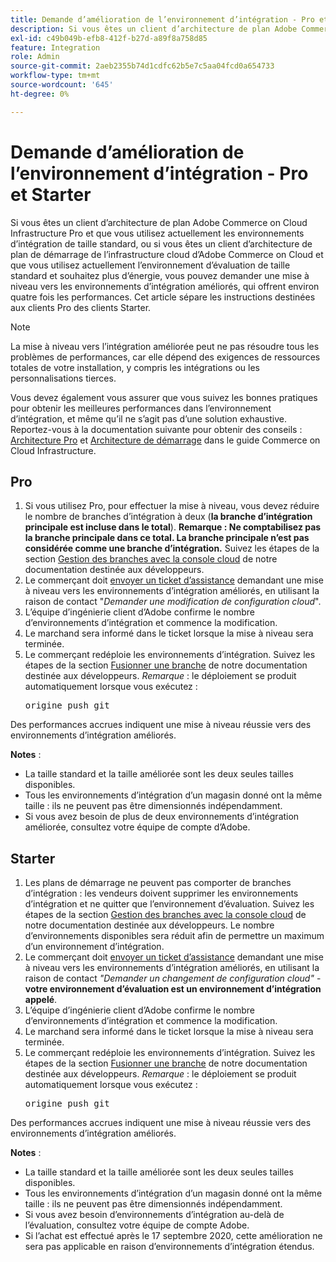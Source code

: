 ```yaml
---
title: Demande d’amélioration de l’environnement d’intégration - Pro et Starter
description: Si vous êtes un client d’architecture de plan Adobe Commerce on Cloud Infrastructure Pro et que vous utilisez actuellement les environnements d’intégration de taille standard, ou si vous êtes un client d’architecture de plan de démarrage de l’infrastructure cloud d’Adobe Commerce on Cloud et que vous utilisez actuellement l’environnement d’évaluation de taille standard et souhaitez plus d’énergie, vous pouvez demander une mise à niveau vers les environnements d’intégration améliorés, qui offrent environ quatre fois les performances. Cet article sépare les instructions destinées aux clients Pro des clients Starter.
exl-id: c49b049b-efb8-412f-b27d-a89f8a758d85
feature: Integration
role: Admin
source-git-commit: 2aeb2355b74d1cdfc62b5e7c5aa04fcd0a654733
workflow-type: tm+mt
source-wordcount: '645'
ht-degree: 0%

---
```


# Demande d’amélioration de l’environnement d’intégration - Pro et Starter

Si vous êtes un client d’architecture de plan Adobe Commerce on Cloud Infrastructure Pro et que vous utilisez actuellement les environnements d’intégration de taille standard, ou si vous êtes un client d’architecture de plan de démarrage de l’infrastructure cloud d’Adobe Commerce on Cloud et que vous utilisez actuellement l’environnement d’évaluation de taille standard et souhaitez plus d’énergie, vous pouvez demander une mise à niveau vers les environnements d’intégration améliorés, qui offrent environ quatre fois les performances. Cet article sépare les instructions destinées aux clients Pro des clients Starter.

>[!NOTE]
>
> La mise à niveau vers l’intégration améliorée peut ne pas résoudre tous les problèmes de performances, car elle dépend des exigences de ressources totales de votre installation, y compris les intégrations ou les personnalisations tierces.
>
> Vous devez également vous assurer que vous suivez les bonnes pratiques pour obtenir les meilleures performances dans l’environnement d’intégration, et même qu’il ne s’agit pas d’une solution exhaustive. Reportez-vous à la documentation suivante pour obtenir des conseils : [Architecture Pro](https://experienceleague.adobe.com/en/docs/commerce-cloud-service/user-guide/architecture/pro-architecture#integration-environment) et [Architecture de démarrage](https://experienceleague.adobe.com/en/docs/commerce-cloud-service/user-guide/architecture/starter-architecture#staging-environment) dans le guide Commerce on Cloud Infrastructure.

## Pro

1. Si vous utilisez Pro, pour effectuer la mise à niveau, vous devez réduire le nombre de branches d’intégration à deux (**la branche d’intégration principale est incluse dans le total**). **Remarque : Ne comptabilisez pas la branche principale dans ce total. La branche principale n’est pas considérée comme une branche d’intégration.** Suivez les étapes de la section [Gestion des branches avec la console cloud](https://experienceleague.adobe.com/docs/commerce-cloud-service/user-guide/project/console-branches.html) de notre documentation destinée aux développeurs.
1. Le commerçant doit [envoyer un ticket d’assistance](/help/help-center-guide/help-center/magento-help-center-user-guide.md#submit-ticket) demandant une mise à niveau vers les environnements d’intégration améliorés, en utilisant la raison de contact &quot;*Demander une modification de configuration cloud*&quot;.
1. L’équipe d’ingénierie client d’Adobe confirme le nombre d’environnements d’intégration et commence la modification.
1. Le marchand sera informé dans le ticket lorsque la mise à niveau sera terminée.
1. Le commerçant redéploie les environnements d’intégration. Suivez les étapes de la section [Fusionner une branche](https://experienceleague.adobe.com/en/docs/commerce-cloud-service/user-guide/develop/cli-branches#merge-a-branch) de notre documentation destinée aux développeurs. *Remarque* : le déploiement se produit automatiquement lorsque vous exécutez : <pre>origine push git <branch-name></pre>

Des performances accrues indiquent une mise à niveau réussie vers des environnements d’intégration améliorés.

**Notes** :

* La taille standard et la taille améliorée sont les deux seules tailles disponibles.
* Tous les environnements d’intégration d’un magasin donné ont la même taille : ils ne peuvent pas être dimensionnés indépendamment.
* Si vous avez besoin de plus de deux environnements d’intégration améliorée, consultez votre équipe de compte d’Adobe.

## Starter

1. Les plans de démarrage ne peuvent pas comporter de branches d’intégration : les vendeurs doivent supprimer les environnements d’intégration et ne quitter que l’environnement d’évaluation. Suivez les étapes de la section [Gestion des branches avec la console cloud](https://experienceleague.adobe.com/docs/commerce-cloud-service/user-guide/project/console-branches.html) de notre documentation destinée aux développeurs. Le nombre d’environnements disponibles sera réduit afin de permettre un maximum d’un environnement d’intégration.
1. Le commerçant doit [envoyer un ticket d’assistance](/help/help-center-guide/help-center/magento-help-center-user-guide.md#submit-ticket) demandant une mise à niveau vers les environnements d’intégration améliorés, en utilisant la raison de contact *&quot;Demander un changement de configuration cloud&quot;* - **votre environnement d’évaluation est un environnement d’intégration appelé**.
1. L’équipe d’ingénierie client d’Adobe confirme le nombre d’environnements d’intégration et commence la modification.
1. Le marchand sera informé dans le ticket lorsque la mise à niveau sera terminée.
1. Le commerçant redéploie les environnements d’intégration. Suivez les étapes de la section [Fusionner une branche](https://experienceleague.adobe.com/en/docs/commerce-cloud-service/user-guide/develop/cli-branches#merge-a-branch) de notre documentation destinée aux développeurs. *Remarque* : le déploiement se produit automatiquement lorsque vous exécutez : <pre>origine push git <branch-name></pre>

Des performances accrues indiquent une mise à niveau réussie vers des environnements d’intégration améliorés.

**Notes** :

* La taille standard et la taille améliorée sont les deux seules tailles disponibles.
* Tous les environnements d’intégration d’un magasin donné ont la même taille : ils ne peuvent pas être dimensionnés indépendamment.
* Si vous avez besoin d’environnements d’intégration au-delà de l’évaluation, consultez votre équipe de compte Adobe.
* Si l’achat est effectué après le 17 septembre 2020, cette amélioration ne sera pas applicable en raison d’environnements d’intégration étendus.
